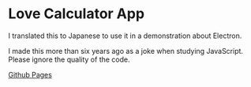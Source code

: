 Love Calculator App
=================

I translated this to Japanese to use it in a demonstration about Electron.

I made this more than six years ago as a joke when studying JavaScript. Please ignore the quality of the code. 

[Github Pages](https://michaelcharles.github.io/japanese_love_calculator/)
